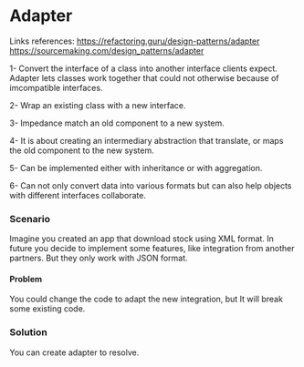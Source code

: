 # Adapter
Links references:
https://refactoring.guru/design-patterns/adapter
https://sourcemaking.com/design_patterns/adapter

  1- Convert the interface of a class into another interface clients expect. Adapter lets classes work together that could not otherwise because of imcompatible interfaces.
  
  2- Wrap an existing class with a new interface.
  
  3- Impedance match an old component to a new system.
  
  4- It is about creating an intermediary abstraction that translate, or maps the old component to the new system.
  
  5- Can be implemented either with inheritance or with aggregation.
  
  6- Can not only convert data into various formats but can also help objects with different interfaces collaborate.
  

### Scenario
  Imagine you created an app that download stock using XML format. In future you decide to implement some features, like integration from another partners. But they only work with JSON format.

#### Problem
  You could change the code to adapt the new integration, but It will break some existing code.

### Solution
  You can create adapter to resolve.
